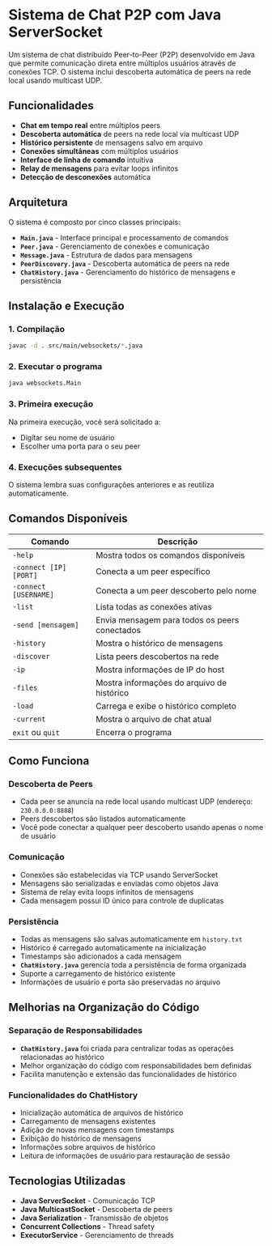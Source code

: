 # Sistema de Chat P2P com Java ServerSocket

Um sistema de chat distribuído Peer-to-Peer (P2P) desenvolvido em Java que permite comunicação direta entre múltiplos usuários através de conexões TCP. O sistema inclui descoberta automática de peers na rede local usando multicast UDP.

## Funcionalidades

- **Chat em tempo real** entre múltiplos peers
- **Descoberta automática** de peers na rede local via multicast UDP
- **Histórico persistente** de mensagens salvo em arquivo
- **Conexões simultâneas** com múltiplos usuários
- **Interface de linha de comando** intuitiva
- **Relay de mensagens** para evitar loops infinitos
- **Detecção de desconexões** automática

## Arquitetura

O sistema é composto por cinco classes principais:

- **`Main.java`** - Interface principal e processamento de comandos
- **`Peer.java`** - Gerenciamento de conexões e comunicação
- **`Message.java`** - Estrutura de dados para mensagens
- **`PeerDiscovery.java`** - Descoberta automática de peers na rede
- **`ChatHistory.java`** - Gerenciamento do histórico de mensagens e persistência

## Instalação e Execução

### 1. Compilação
```bash
javac -d . src/main/websockets/*.java
```

### 2. Executar o programa
```bash
java websockets.Main
```

### 3. Primeira execução
Na primeira execução, você será solicitado a:
- Digitar seu nome de usuário
- Escolher uma porta para o seu peer

### 4. Execuções subsequentes
O sistema lembra suas configurações anteriores e as reutiliza automaticamente.

## Comandos Disponíveis

| Comando | Descrição |
|---------|-----------|
| `-help` | Mostra todos os comandos disponíveis |
| `-connect [IP] [PORT]` | Conecta a um peer específico |
| `-connect [USERNAME]` | Conecta a um peer descoberto pelo nome |
| `-list` | Lista todas as conexões ativas |
| `-send [mensagem]` | Envia mensagem para todos os peers conectados |
| `-history` | Mostra o histórico de mensagens |
| `-discover` | Lista peers descobertos na rede |
| `-ip` | Mostra informações de IP do host |
| `-files` | Mostra informações do arquivo de histórico |
| `-load` | Carrega e exibe o histórico completo |
| `-current` | Mostra o arquivo de chat atual |
| `exit` ou `quit` | Encerra o programa |

## Como Funciona

### Descoberta de Peers
- Cada peer se anuncia na rede local usando multicast UDP (endereço: `230.0.0.0:8888`)
- Peers descobertos são listados automaticamente
- Você pode conectar a qualquer peer descoberto usando apenas o nome de usuário

### Comunicação
- Conexões são estabelecidas via TCP usando ServerSocket
- Mensagens são serializadas e enviadas como objetos Java
- Sistema de relay evita loops infinitos de mensagens
- Cada mensagem possui ID único para controle de duplicatas

### Persistência
- Todas as mensagens são salvas automaticamente em `history.txt`
- Histórico é carregado automaticamente na inicialização
- Timestamps são adicionados a cada mensagem
- **`ChatHistory.java`** gerencia toda a persistência de forma organizada
- Suporte a carregamento de histórico existente
- Informações de usuário e porta são preservadas no arquivo

## Melhorias na Organização do Código

### Separação de Responsabilidades
- **`ChatHistory.java`** foi criada para centralizar todas as operações relacionadas ao histórico
- Melhor organização do código com responsabilidades bem definidas
- Facilita manutenção e extensão das funcionalidades de histórico

### Funcionalidades do ChatHistory
- Inicialização automática de arquivos de histórico
- Carregamento de mensagens existentes
- Adição de novas mensagens com timestamps
- Exibição do histórico de mensagens
- Informações sobre arquivos de histórico
- Leitura de informações de usuário para restauração de sessão

## Tecnologias Utilizadas

- **Java ServerSocket** - Comunicação TCP
- **Java MulticastSocket** - Descoberta de peers
- **Java Serialization** - Transmissão de objetos
- **Concurrent Collections** - Thread safety
- **ExecutorService** - Gerenciamento de threads
